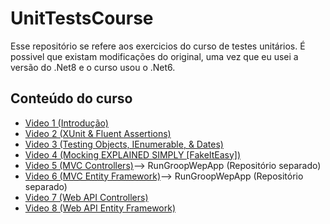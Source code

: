 <h1>UnitTestsCourse</h1>
Esse repositório se refere aos exercicios do curso de testes unitários.
É possivel que existam modificações do original, uma vez que eu usei a versão do .Net8 e o curso usou o .Net6.

<h2>Conteúdo do curso</h2>
<ul>
  <li><a href = "https://www.youtube.com/watch?v=aq3IbO0RwAQ&t=409s">Video 1 (Introdução)</a></li> 
  <li><a href = "https://www.youtube.com/watch?v=MJhQCMnRggs&list=PL82C6-O4XrHeyeJcI5xrywgpfbrqdkQd4&index=2">Video 2 (XUnit & Fluent Assertions)</a></li> 
  <li><a href = "https://www.youtube.com/watch?v=8UVrVynTZsg&list=PL82C6-O4XrHeyeJcI5xrywgpfbrqdkQd4&index=3">Video 3 (Testing Objects, IEnumerable, & Dates)</a></li> 
  <li><a href = "https://www.youtube.com/watch?v=GMYCNfDXQIk&list=PL82C6-O4XrHeyeJcI5xrywgpfbrqdkQd4&index=4">Video 4 (Mocking EXPLAINED SIMPLY [FakeItEasy])</a></li> 
  <li><a href = "https://www.youtube.com/watch?v=QnIwfFjBkTM&list=PL82C6-O4XrHeyeJcI5xrywgpfbrqdkQd4&index=5">Video 5 (MVC Controllers)</a>--> RunGroopWepApp (Repositório separado)</li> 
  <li><a href = "https://www.youtube.com/watch?v=AwQFxsdM1yA&list=PL82C6-O4XrHeyeJcI5xrywgpfbrqdkQd4&index=6">Video 6 (MVC Entity Framework)</a>--> RunGroopWepApp (Repositório separado)</li> 
  <li><a href = "https://www.youtube.com/watch?v=3BsESpxSzzw&list=PL82C6-O4XrHeyeJcI5xrywgpfbrqdkQd4&index=7">Video 7 (Web API Controllers)</a></li> 
  <li><a href = "https://www.youtube.com/watch?v=JV6u4xfyaM8&list=PL82C6-O4XrHeyeJcI5xrywgpfbrqdkQd4&index=8">Video 8 (Web API Entity Framework)</a></li> 
</ul>
